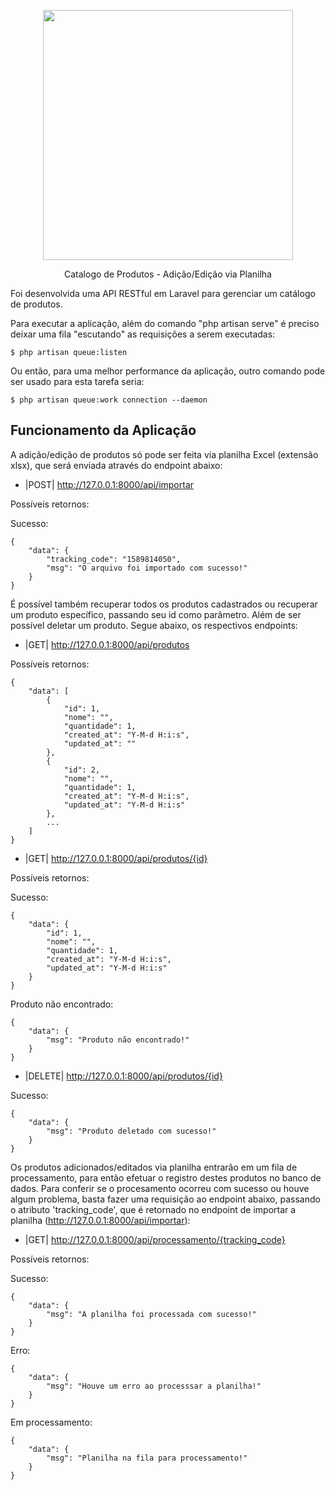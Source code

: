 <p align="center"><img src="https://res.cloudinary.com/dtfbvvkyp/image/upload/v1566331377/laravel-logolockup-cmyk-red.svg" width="400"></p>

<p align="center">Catalogo de Produtos - Adição/Edição via Planilha</p>

<p>Foi desenvolvida uma API RESTful em Laravel para gerenciar um catálogo de produtos.<p>


Para executar a aplicação, além do comando "php artisan serve" é preciso deixar uma fila "escutando" as requisições a serem executadas:

    $ php artisan queue:listen
    
Ou então, para uma melhor performance da aplicação, outro comando pode ser usado para esta tarefa seria:

    $ php artisan queue:work connection --daemon


<h2>Funcionamento da Aplicação</h2>


A adição/edição de produtos só pode ser feita via planilha Excel (extensão xlsx), que será enviada através do endpoint abaixo:

  - |POST| http://127.0.0.1:8000/api/importar

<p>Possíveis retornos:</p>
<p>Sucesso:</p>

    {
        "data": {
            "tracking_code": "1589814050",
            "msg": "O arquivo foi importado com sucesso!"
        }
    }  
  
É possível também recuperar todos os produtos cadastrados ou recuperar um produto específico, passando seu id como parâmetro.
Além de ser possível deletar um produto. Segue abaixo, os respectivos endpoints:

   - |GET| http://127.0.0.1:8000/api/produtos

<p>Possíveis retornos:</p>

    {
        "data": [
            {
                "id": 1,
                "nome": "",
                "quantidade": 1,
                "created_at": "Y-M-d H:i:s",
                "updated_at": ""
            },
            {
                "id": 2,
                "nome": "",
                "quantidade": 1,
                "created_at": "Y-M-d H:i:s",
                "updated_at": "Y-M-d H:i:s"
            },
            ...
        ]
    }
       
   - |GET| http://127.0.0.1:8000/api/produtos/{id}

<p>Possíveis retornos:</p>
<p>Sucesso:</p>

    {
        "data": {
            "id": 1,
            "nome": "",
            "quantidade": 1,
            "created_at": "Y-M-d H:i:s",
            "updated_at": "Y-M-d H:i:s"
        }
    }
    
<p>Produto não encontrado:</p>

    {
        "data": {
            "msg": "Produto não encontrado!"
        }
    }    
       
   - |DELETE| http://127.0.0.1:8000/api/produtos/{id}
   
<p>Sucesso:</p>

    {
        "data": {
            "msg": "Produto deletado com sucesso!"
        }
    }   
   
   
Os produtos adicionados/editados via planilha entrarão em um fila de processamento, para então efetuar o registro destes produtos no banco de dados.
Para conferir se o procesamento ocorreu com sucesso ou houve algum problema, basta fazer uma requisição ao endpoint abaixo, passando o atributo 'tracking_code', que é retornado no endpoint de importar a planilha (http://127.0.0.1:8000/api/importar):

   - |GET| http://127.0.0.1:8000/api/processamento/{tracking_code}
   
<p>Possíveis retornos:</p>
<p>Sucesso:</p>

    {
        "data": {
            "msg": "A planilha foi processada com sucesso!"
        }
    }
    
<p>Erro:</p>

    {
        "data": {
            "msg": "Houve um erro ao processsar a planilha!"
        }
    }
    
<p>Em processamento:</p>

    {
        "data": {
            "msg": "Planilha na fila para processamento!"
        }
    }        
               
